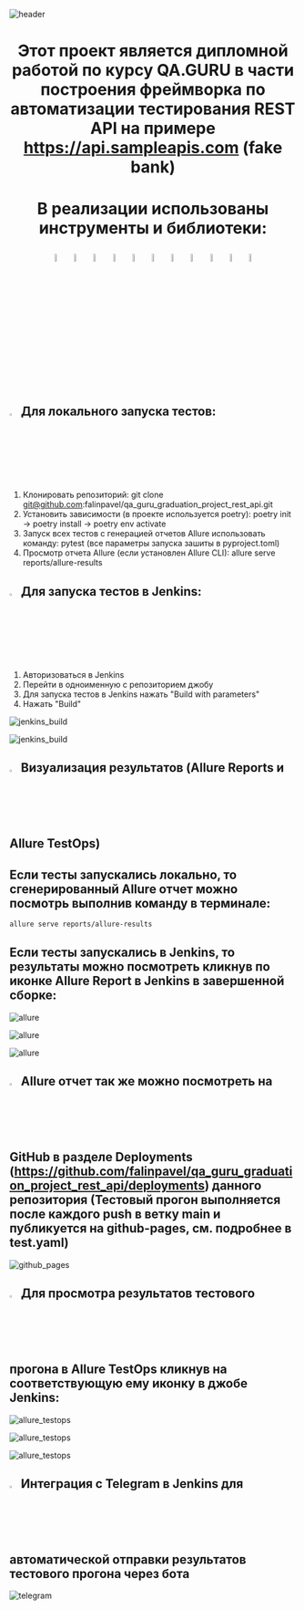 ![header](https://capsule-render.vercel.app/api?type=waving&color=gradient&customColorList=24&height=200&section=header&text=QA%20GURU&fontAlignY=35&fontSize=60&desc=PROJECT%20REST%20API%20AUTO&descAlignY=60&descSize=50&animation=twinkling&fontColor=E9E9E9F3&descAlign=60&fontAlign=25
)

# <p  align="center"> Этот проект является дипломной работой по курсу QA.GURU в части построения фреймворка по автоматизации тестирования REST API на примере https://api.sampleapis.com (fake bank)

# <p  align="center"> В реализации использованы инструменты и библиотеки:

<p  align="center">
  <code><img width="6%" title="Python" src=".github/github_readme/images/logo/python.png" alt="python"></code>
  <code><img width="6%" title="Pycharm" src=".github/github_readme/images/logo/pycharm.png" alt="pycharm"></code>
  <code><img width="6%" title="Pytest" src=".github/github_readme/images/logo/pytest.png" alt="pytest"></code>
  <code><img width="6%" title="Requests" src=".github/github_readme/images/logo/requests.png" alt="requests"></code>
  <code><img width="6%" title="Pydantic" src=".github/github_readme/images/logo/pydantic.png" alt="pydantic"></code>
  <code><img width="6%" title="GitHub" src=".github/github_readme/images/logo/github.png" alt="github"></code>
  <code><img width="6%" title="Jenkins" src=".github/github_readme/images/logo/jenkins.png" alt="jenkins"></code>
  <code><img width="6%" title="Allure Report" src=".github/github_readme/images/logo/allure_report.png" alt="allure"></code>
  <code><img width="6%" title="Allure TestOps" src=".github/github_readme/images/logo/allure_testops.png" alt="allure_testops"></code>
  <code><img width="6%" title="Telegram" src=".github/github_readme/images/logo/tg.png" alt="telegram"></code>
  <code><img width="6%" title="Jira" src=".github/github_readme/images/logo/jira-original.svg" alt="jira"></code>
</p>

## <img width="3%" title="pycharm" src=".github/github_readme/images/logo/pycharm.png"> Для локального запуска тестов:

1) Клонировать репозиторий: git clone git@github.com:falinpavel/qa_guru_graduation_project_rest_api.git
2) Установить зависимости (в проекте используется poetry): poetry init -> poetry install -> poetry env activate
3) Запуск всех тестов с генерацией отчетов Allure использовать команду: pytest (все параметры запуска зашиты в pyproject.toml)
4) Просмотр отчета Allure (если установлен Allure CLI): allure serve reports/allure-results

## <img width="3%" title="jenkins" src=".github/github_readme/images/logo/jenkins.png"> Для запуска тестов в Jenkins:

1) Авторизоваться в Jenkins
2) Перейти в одноименную с репозиторием джобу
3) Для запуска тестов в Jenkins нажать "Build with parameters"
4) Нажать "Build"

<p><img title="jenkins_build" src=".github/github_readme/images/screenshot/jenkins_build_1.png"></p>
<p><img title="jenkins_build" src=".github/github_readme/images/screenshot/jenkins_build_2.png"></p>

## <img width="3%" title="allure" src=".github/github_readme/images/logo/allure_report.png"> Визуализация результатов (Allure Reports и Allure TestOps)

## Если тесты запускались локально, то сгенерированный Allure отчет можно посмотрь выполнив команду в терминале: 

```bash
allure serve reports/allure-results
```
## Если тесты запускались в Jenkins, то результаты можно посмотреть кликнув по иконке Allure Report в Jenkins в завершенной сборке:

<p><img title="allure" src=".github/github_readme/images/screenshot/allure_report_in_jenkins_1.png"></p>
<p><img title="allure" src=".github/github_readme/images/screenshot/allure_report_in_jenkins_2.png"></p>
<p><img title="allure" src=".github/github_readme/images/screenshot/allure_report_in_jenkins_3.png"></p>

## <img width="3%" title="allure" src=".github/github_readme/images/logo/github.png"> Allure отчет так же можно посмотреть на GitHub в разделе Deployments (https://github.com/falinpavel/qa_guru_graduation_project_rest_api/deployments) данного репозитория (Тестовый прогон выполняется после каждого push в ветку main и публикуется на github-pages, см. подробнее в test.yaml)

<p><img title="github_pages" src=".github/github_readme/images/screenshot/github_pages_1.png"></p>

## <img width="3%" title="allure" src=".github/github_readme/images/logo/allure_testops.png"> Для просмотра результатов тестового прогона в Allure TestOps кликнув на соответствующую ему иконку в джобе Jenkins:

<p><img title="allure_testops" src=".github/github_readme/images/screenshot/allure_testops_in_jenkins_1.png"></p>
<p><img title="allure_testops" src=".github/github_readme/images/screenshot/allure_testops_in_jenkins_2.png"></p>
<p><img title="allure_testops" src=".github/github_readme/images/screenshot/allure_testops_in_jenkins_3.png"></p>

## <img width="3%" title="tg" src=".github/github_readme/images/logo/tg.png"> Интеграция с Telegram в Jenkins для автоматической отправки результатов тестового прогона через бота

<p><img title="telegram" src=".github/github_readme/images/screenshot/telegram_1.png"></p>